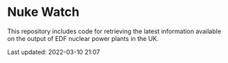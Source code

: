 # Nuke Watch

This repository includes code for retrieving the latest information available on the output of EDF nuclear power plants in the UK.

Last updated: 2022-03-10 21:07